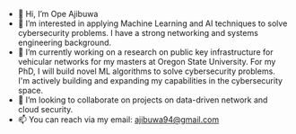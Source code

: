 - 👋 Hi, I’m Ope Ajibuwa
- 👀 I’m interested in applying Machine Learning and AI techniques to solve cybersecurity problems. I have a strong networking and systems engineering background. 
- 🌱 I’m currently working on a research on public key infrastructure for vehicular networks for my masters at Oregon State University. For my PhD, I will build novel ML algorithms to solve cybersecurity problems. I'm actively building and expanding my capabilities in the cybersecurity space.
- 💞️ I’m looking to collaborate on projects on data-driven network and cloud security.
- 📫 You can reach via my email: ajibuwa94@gmail.com

<!---
opeajibuwa/opeajibuwa is a ✨ special ✨ repository because its `README.md` (this file) appears on your GitHub profile.
You can click the Preview link to take a look at your changes.
--->

